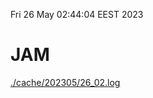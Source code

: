 Fri 26 May 02:44:04 EEST 2023
# JAM
<a href='./cache/202305/26_02.log'>./cache/202305/26_02.log</a>
